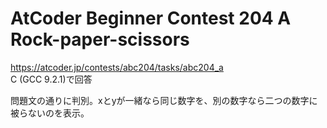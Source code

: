 # AtCoder Beginner Contest 204 A Rock-paper-scissors  
https://atcoder.jp/contests/abc204/tasks/abc204_a  
C (GCC 9.2.1)で回答  

問題文の通りに判別。xとyが一緒なら同じ数字を、別の数字なら二つの数字に被らないのを表示。
